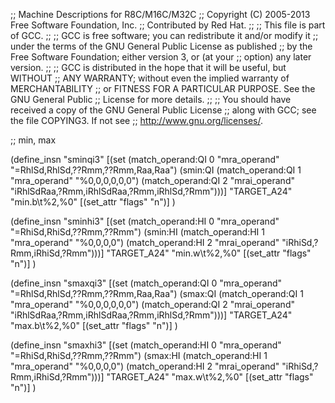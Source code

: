;; Machine Descriptions for R8C/M16C/M32C
;; Copyright (C) 2005-2013 Free Software Foundation, Inc.
;; Contributed by Red Hat.
;;
;; This file is part of GCC.
;;
;; GCC is free software; you can redistribute it and/or modify it
;; under the terms of the GNU General Public License as published
;; by the Free Software Foundation; either version 3, or (at your
;; option) any later version.
;;
;; GCC is distributed in the hope that it will be useful, but WITHOUT
;; ANY WARRANTY; without even the implied warranty of MERCHANTABILITY
;; or FITNESS FOR A PARTICULAR PURPOSE.  See the GNU General Public
;; License for more details.
;;
;; You should have received a copy of the GNU General Public License
;; along with GCC; see the file COPYING3.  If not see
;; <http://www.gnu.org/licenses/>.

;; min, max

(define_insn "sminqi3"
  [(set (match_operand:QI 0 "mra_operand" "=RhlSd,RhlSd,??Rmm,??Rmm,Raa,Raa")
	(smin:QI (match_operand:QI 1 "mra_operand" "%0,0,0,0,0,0")
		 (match_operand:QI 2 "mrai_operand" "iRhlSdRaa,?Rmm,iRhlSdRaa,?Rmm,iRhlSd,?Rmm")))]
  "TARGET_A24"
  "min.b\t%2,%0"
  [(set_attr "flags" "n")]
  )

(define_insn "sminhi3"
  [(set (match_operand:HI 0 "mra_operand" "=RhiSd,RhiSd,??Rmm,??Rmm")
	(smin:HI (match_operand:HI 1 "mra_operand" "%0,0,0,0")
		 (match_operand:HI 2 "mrai_operand" "iRhiSd,?Rmm,iRhiSd,?Rmm")))]
  "TARGET_A24"
  "min.w\t%2,%0"
  [(set_attr "flags" "n")]
  )

(define_insn "smaxqi3"
  [(set (match_operand:QI 0 "mra_operand" "=RhlSd,RhlSd,??Rmm,??Rmm,Raa,Raa")
	(smax:QI (match_operand:QI 1 "mra_operand" "%0,0,0,0,0,0")
		 (match_operand:QI 2 "mrai_operand" "iRhlSdRaa,?Rmm,iRhlSdRaa,?Rmm,iRhlSd,?Rmm")))]
  "TARGET_A24"
  "max.b\t%2,%0"
  [(set_attr "flags" "n")]
  )

(define_insn "smaxhi3"
  [(set (match_operand:HI 0 "mra_operand" "=RhiSd,RhiSd,??Rmm,??Rmm")
	(smax:HI (match_operand:HI 1 "mra_operand" "%0,0,0,0")
		 (match_operand:HI 2 "mrai_operand" "iRhiSd,?Rmm,iRhiSd,?Rmm")))]
  "TARGET_A24"
  "max.w\t%2,%0"
  [(set_attr "flags" "n")]
  )
